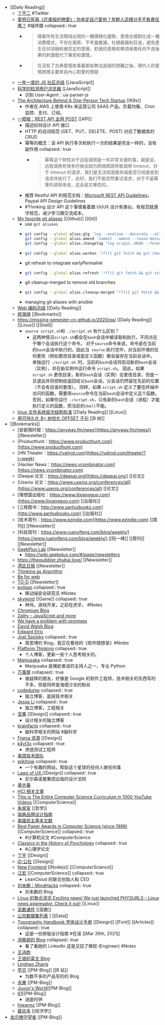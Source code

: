 - [[Daily Reading]]
	- [丁不二](https://twitter.com/zhangyouruo) #Twitter
	- [愛慾已死與《花束般的戀愛》：你肯定自己愛他？年輕人這樣分手不負責任嗎？](https://theinitium.com/article/20220310-culture-flowers-movie-and-love/invite_token/vgsTCNDmsY/) #端传媒
	  collapsed:: true
		- > 隨着所有生活領域出現的一種積極化趨勢，愛情也被馴化成一種消費模式，不存在風險，不考量膽識，杜絕瘋癲和狂迷，避免產生任何消極和被否定的感覺。舒適的感覺和無須承擔任何不良後果的刺激取代了痛苦和激情。
		- > 在沒有了古典愛情故事裏那些無法逾越的困難之後，現代人的愛情困境主要來自內心對愛的懷疑
	- [一年一度的 JS 社区总结](https://2021.stateofjs.com/en-US/) [[JavaScript]]
	- [科学的检测用户浏览器](https://a-wing.top/browser/2021/08/22/user-agent) [[JavaScript]]
		- 识别 User-Agent：ua-parser-js
	- [The Architecture Behind A One-Person Tech Startup](https://anthonynsimon.com/blog/one-man-saas-architecture/) [[K8s]]
		- 作者在 AWS 上使用 K8s 来运营公司 SAAS 产品，负载均衡、Cron 监控、支付、订阅。
	- [一把梭：REST API 全用 POST](https://coolshell.cn/articles/22173.html) [[API]]
		- 描述如何设计 API 接口
		- HTTP 的动词规范 (GET、PUT、DELETE、POST) 对应了数据库的 CRUD
		- 幂等的概念：该 API 执行多次和执行一次的结果是完全一样的，没有副作用
		  collapsed:: true
			- > 幂等这个特性对于远程调用是一件非常关键的事，就是说，远程调用有很多时候会因为网络原因导致调用 timeout，对于 timeout 的请求，我们是无法知道服务端是否已经是收到请求并执行了，此时，我们不能贸然重试请求，对于不是幂等的调用来说，这会是灾难性的。
		- 推荐 Restful API 的规范文档：[Microsoft REST API Guidelines](https://github.com/microsoft/api-guidelines/blob/vNext/Guidelines.md)，Paypal API Design Guidelines
		- #Thinking 设计 API 这个事情看着跟 UI/UX 设计有类似，有规范就遵守规范，减少学习跟交流成本。
	- [My favorite git aliases](https://www.lazy-electron.com/2021/07/29/git-aliases.html) [[Github]] [[Git]]
		- use `git aliases`
		- ```bash
		  git config --global alias.glg 'log --oneline --decorate --all --graph'
		  git config --global alias.amend 'commit --amend --reuse-message=HEAD'
		  git config --global alias.changelog "log origin..HEAD --format='* %s%n%w(,4,4)%+b'"
		  ```
		- ```bash
		  git config --global alias.workon '!f(){ git fetch && git checkout -b "$1" $(git symbolic-ref refs/remotes/origin/HEAD | sed "s@^refs/remotes/@@"); };f'
		  ```
		- git refresh to integrate earlyPermalink
		- ```bash
		  git config --global alias.refresh '!f(){ git fetch && git stash && git rebase $(git symbolic-ref refs/remotes/origin/HEAD | sed "s@^refs/remotes/@@") && git stash pop; };f'
		  ```
		- git cleanup-merged to remove old branches
		- ```bash
		  git config --global alias.cleanup-merged "!f(){ git fetch && git branch --merged | grep -v '* ' | xargs git branch --delete; };f"
		  ```
		- managing git aliases with ansible
	- [Web 编码总结](https://yanhaijing.com/web/2014/12/20/web-charset/) [[Daily Reading]]
	- [颜海镜](https://yanhaijing.com) [[Bookmarks]]
	- https://missing-semester-cn.github.io/2020/qa/ [[Daily Reading]] [[Linux]] [[Shell]]
		- `source script.sh`和` ./script.sh` 有什么区别？
			- 这两种情况` script.sh `都会在`bash`会话中被读取和执行，不同点在于哪个会话执行这个命令。 对于` source `命令来说，命令是在当前的`bash`会话中执行的，因此当` source` 执行完毕，对当前环境的任何更改（例如更改目录或是定义函数）都会留存在当前会话中。 单独运行 `./script.sh `时，当前的`bash`会话将启动新的`bash`会话（实例），并在新实例中运行命令 `script.sh`。 因此，如果 `script.sh` 更改目录，新的`bash`会话（实例）会更改目录，但是一旦退出并将控制权返回给父`bash`会话，父会话仍然留在先前的位置（不会有目录的更改）。 同样，如果 `script.sh` 定义了要在终端中访问的函数，需要用` source `命令在当前`bash`会话中定义这个函数。否则，如果你运行` ./script.sh`，只有新的`bash`会话（进程）才能执行定义的函数，而当前的`shell`不能。
	- [linux 文件系统层次结构标准](https://zh.wikipedia.org/wiki/文件系统层次结构标准) [[Daily Reading]] [[Linux]]
	- [用可持久化 B+ 树优化 OFFSET 子句](https://blog.zhuangty.com/optimize-offset-with-persistent-bptree/) [[B 树]]
- [[Bookmarks]]
	- [安妮薇时报：https://anyway.fm/news](https://anyway.fm/news/) [[Newsletter]]
	- [Producthunt：https://www.producthunt.com](https://www.producthunt.com)
	- [HN Theater：https://yahnd.com](https://yahnd.com/theater/?t=week)
	- [Hacker News：https://news.ycombinator.com](https://news.ycombinator.com)
	- [Deepai 论文：https://deepai.org](https://deepai.org/) [[论文]]
	- [Usenix 论文：https://www.usenix.org/conferences/all](https://www.usenix.org/conferences/all) [[论文]]
	- [理想国出版社：https://www.ilixiangguo.com](https://www.ilixiangguo.com) [[出版社]]
	- [三辉图书：http://www.sanhuibooks.com](http://www.sanhuibooks.com)  [[出版社]]
	- [技术周刊：https://www.ezindie.com](https://www.ezindie.com) [[周刊]] [[Newsletter]]
	- [科技周刊：https://www.ruanyifeng.com/blog/weekly/](https://www.ruanyifeng.com/blog/weekly/) [[阮一峰]] [[周刊]] [[Newsletter]]
	- [GeekPlux Lab](https://geekplux.zhubai.love/) [[Newsletter]]
		- https://wiki.geekplux.com/#/page/newsletters
	- https://thequibbler.zhubai.love/ [[Newsletter]]
	- [湾区日报](https://wanqu.co/) [[Newsletter]]
	- [ Thinking as Algorithm ](http://ftvision.github.io)
	- [Be for web](http://beforweb.com)
	- [TO-D](https://2d2d.io/about/) [[Newsletter]]
	- [evilpan](https://evilpan.com/)
	  collapsed:: true
		- 移动端安全研究员 #Notes
	- [skywind](http://www.skywind.me/blog/)  [[Game]]
	  collapsed:: true
		- 林伟，游戏开发，之前在虎牙。 #Notes
	- [Chromium Blog](https://blog.chromium.org/)
	- [2ality – JavaScript and more](https://2ality.com/)
	- [We have a problem with promises](https://pouchdb.com/2015/05/18/we-have-a-problem-with-promises.html)
	- [David Walsh Blog ](https://davidwalsh.name/)
	- [Edward Elric](https://edward40.com/)
	- [Joel Spolsky](https://www.joelonsoftware.com/)
	  collapsed:: true
		- 周思博的 Blog，我正在看他的《软件随想录》#Notes
	- [Platform Thinking](https://pt.plus/)
	  collapsed:: true
		- 个人博客，更新一些个人思考相关的。
	- [Manjusaka](https://manjusaka.itscoder.com/)
	  collapsed:: true
		- Manjusaka 是捕蛇者说的主持人之一，专业 Python
	- [万事屋](https://tcya.xyz/)
	  collapsed:: true
		- 谢益辉的朋友，好像是 Google 的软件工程师，技术相关的东西写的不多，但是同样是海德沙龙的粉丝
	- [codedump](https://www.codedump.info/)
	  collapsed:: true
		- 独立博客，底层技术相关
	- [Jesse Li](https://blog.jse.li/)
	  collapsed:: true
		- 独立博客，工程相关
	- [坚果](https://pandaqr.github.io/) [[Design]]
	  collapsed:: true
		- 设计相关的独立博客
	- [brainfacts](https://www.brainfacts.org/)
	  collapsed:: true
		- 脑科学相关的网站 #脑科学
	- [Figma 资源](https://figma.cool/) [[Design]]
	- [k4yt3x](https://k4yt3x.com/about/)
	  collapsed:: true
		- 渗透测试工程师
	- [美团技术团队](https://tech.meituan.com/)
	- [wikihow](https://zh.wikihow.com/%E9%A6%96%E9%A1%B5)
	  collapsed:: true
		- 一个有趣的网站，帮助这个星球的任何人做任何事
	- [Laws of UX ](https://lawsofux.com/) [[Design]]
	  collapsed:: true
		- 尼尔森诺曼集团出版的设计法则
	- [章亦春](https://blog.openresty.com.cn/cn/authors/%E7%AB%A0%E4%BA%A6%E6%98%A5/)
	- [HCI 相关文章](https://www.douban.com/group/topic/121060767/?dt_dapp=1)
	- [This is The Entire Computer Science Curriculum in 1000 YouTube Videos](https://laconicml.com/computer-science-curriculum-youtube-videos/) [[ComputerScience]]
	- [朱家安](https://intersection.tw/%E6%88%91%E6%BC%B8%E6%BC%B8%E4%B8%8D%E4%BF%A1%E4%BB%BB-ux-%E7%9A%84%E5%8E%9F%E5%9B%A0-c9ea15dd2ca7) [[哲学]]
	- [瑞典品牌设计指南](https://identity.sweden.se/en)
	- [美國民主基本文獻](https://web-archive-2017.ait.org.tw/infousa/zhtw/PUBS/BasicReadings/demo.htm)
	- [Best Paper Awards in Computer Science (since 1996)](https://jeffhuang.com/best_paper_awards/) [[ComputerScience]]
	  collapsed:: true
		- #计算机论文 #ComputerScience
	- [Classics in the History of Psychology](http://psychclassics.yorku.ca/topic.htm#cognition)
	  collapsed:: true
		- #心理学论文
	- [丁宇](https://dingyu.me/blog/) [[Design]]
	- [iD 公社](http://www.hi-id.com/) [[Design]]
	- [New Frontend](https://nextfe.com/) [[Nodejs]] [[ComputerScience]]
	- [江宏](https://1byte.io/) [[ComputerScience]]
	  collapsed:: true
		- LeanCloud 的联合创始人和 CEO
	- [刘未鹏｜MindHacks](http://mindhacks.cn/)
	  collapsed:: true
		- 刘未鹏的 Blog
	- [Linux 的聚合资讯 Exciting news! We just launched PHYSURLS – Linux news aggregator. Check it out!](https://devurls.com/) [[Linux]]
	- [高数课件](http://www.drhuang.com/chinese/science/mathematics/ppt/) [[高数]]
	- [公共数据集列表](https://www.freecodecamp.org/news/https-medium-freecodecamp-org-best-free-open-data-sources-anyone-can-use-a65b514b0f2d/) ] [[Data]]
	- [Typography Handbook 字体设计手册](https://typographyhandbook.com/#introduction) [[Design]] [[Font]]  [[Articles]]
	  collapsed:: true
		- 这是一份排版设计指南 #在读 [[Mar 26th, 2021]]
	- [消极姐的 Blog](https://www.xiaoji-chen.com/)
	  collapsed:: true
		- 看了看她的 LinkedIn 这是又回了微软 (Engineer) #Notes
	- [王诗韵](http://richor.me/)
	- [王垠的英文 Blog](https://yinwang0.wordpress.com/2012/10/25/halting/)
	- [Linghao Zhang](https://linghao.io/posts)
	- [早见](https://hayami-blog.typlog.io/) [[PM-Blog]] [[B 站]]
		- 为数不多的产品写的的 Blog
	- [余果](https://yuguo.us/) [[PM-Blog]]
	- [Juuun's World](https://juuun.io/blog)[[PM-Blog]]
	- [61](https://61.life/)[[PM-Blog]]
		- 谜底时钟
	- [hiwannz](https://hiwannz.com/) [[PM-Blog]]
	- [薛兆丰](http://xuezhaofeng.com/) [[经济学]]
- [龙爪槐守望者](https://www.ftium4.com/) [[PM-Blog]]